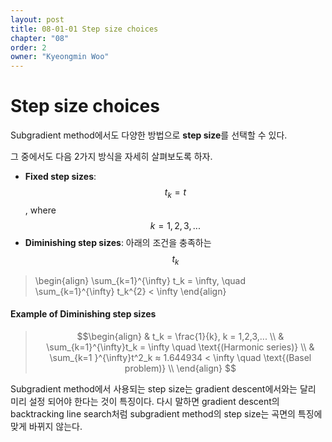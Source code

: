 ```yaml
---
layout: post
title: 08-01-01 Step size choices
chapter: "08"
order: 2
owner: "Kyeongmin Woo"
---
```


# Step size choices

Subgradient method에서도 다양한 방법으로 **step size**를 선택할 수 있다.  

그 중에서도 다음 2가지 방식을 자세히 살펴보도록 하자. 

- **Fixed step sizes**: $$t_k = t$$, where $$k = 1, 2, 3, ...$$
- **Diminishing step sizes**: 아래의 조건을 충족하는 $$t_k$$

>\begin{align}
> \sum_{k=1}^{\infty} t_k = \infty, \quad \sum_{k=1}^{\infty} t_k^{2} < \infty
>\end{align}

#### Example of Diminishing step sizes

> $$\begin{align}
& t_k = \frac{1}{k}, k = 1,2,3,... \\
& \sum_{k=1}^{\infty}t_k = \infty \quad \text{(Harmonic  series)} \\
& \sum_{k=1 }^{\infty}t^2_k ≈ 1.644934 < \infty \quad \text{(Basel problem)} \\
\end{align} $$

Subgradient method에서 사용되는 step size는 gradient descent에서와는 달리 미리 설정 되어야 한다는 것이 특징이다. 다시 말하면 gradient descent의 backtracking line search처럼 subgradient method의 step size는 곡면의 특징에 맞게 바뀌지 않는다.
